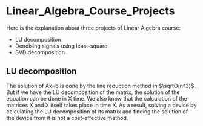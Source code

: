 # Linear_Algebra_Course_Projects
Here is the explanation about three projects of Linear Algebra course:
* LU decomposition
* Denoising signals using least-square 
* SVD decomposition

## LU decomposition
The solution of Ax=b is done by the line reduction method in $\sqrtO(n^3)$. But if we have the LU decomposition of the matrix, the solution of the equation can be done in X time. We also know that the calculation of the matrices X and X itself takes place in time X. As a result, solving a device by calculating the LU decomposition of its matrix and finding the solution of the device from it is not a cost-effective method.
